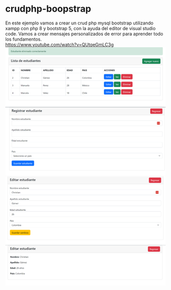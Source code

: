 # crudphp-boopstrap

En este ejemplo vamos a crear un crud php mysql bootstrap utilizando xampp con php 8 y bootstrap 5, con la ayuda del editor de visual studio code. Vamos a crear mensajes personalizados de error para aprender todo los fundamentos.
<br/>https://www.youtube.com/watch?v=QUtqeGmLC3g<br/>
<img src="1.png"/><img src="2.png"/><img src="3.png"/><img src="4.PNG"/>
